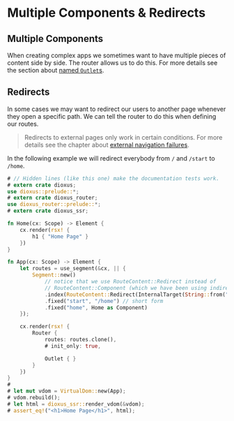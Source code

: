 # Multiple Components & Redirects

## Multiple Components
When creating complex apps we sometimes want to have multiple pieces of content
side by side. The router allows us to do this. For more details see the section
about [named `Outlet`s](../outlets.md#named-outlets).

## Redirects
In some cases we may want to redirect our users to another page whenever they
open a specific path. We can tell the router to do this when defining our
routes.

> Redirects to external pages only work in certain conditions. For more details
> see the chapter about [external navigation failures](../failures/external.md).

In the following example we will redirect everybody from `/` and `/start` to
`/home`.

```rust
# // Hidden lines (like this one) make the documentation tests work.
# extern crate dioxus;
use dioxus::prelude::*;
# extern crate dioxus_router;
use dioxus_router::prelude::*;
# extern crate dioxus_ssr;

fn Home(cx: Scope) -> Element {
    cx.render(rsx! {
        h1 { "Home Page" }
    })
}

fn App(cx: Scope) -> Element {
    let routes = use_segment(&cx, || {
        Segment::new()
            // notice that we use RouteContent::Redirect instead of
            // RouteContent::Component (which we have been using indirectly)
            .index(RouteContent::Redirect(InternalTarget(String::from("/home"))))
            .fixed("start", "/home") // short form
            .fixed("home", Home as Component)
    });

    cx.render(rsx! {
        Router {
            routes: routes.clone(),
            # init_only: true,

            Outlet { }
        }
    })
}
#
# let mut vdom = VirtualDom::new(App);
# vdom.rebuild();
# let html = dioxus_ssr::render_vdom(&vdom);
# assert_eq!("<h1>Home Page</h1>", html);
```
